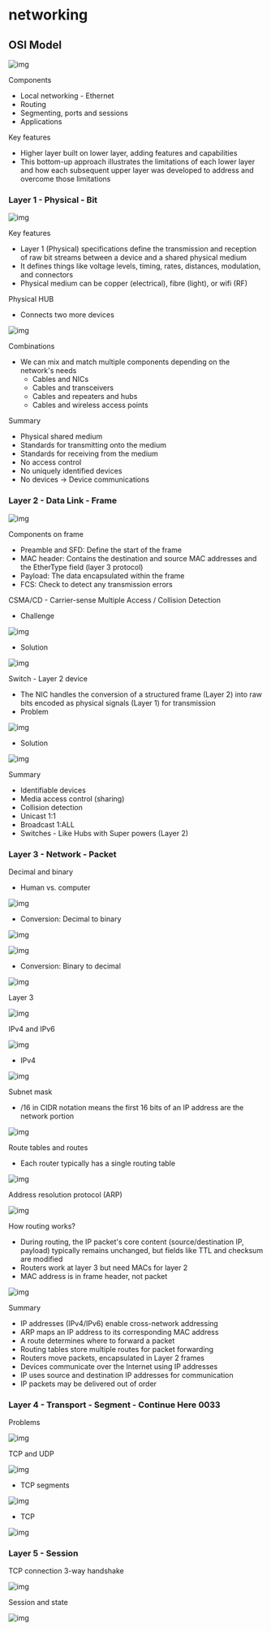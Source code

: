 # networking

## OSI Model

![img](./img/17.png)

Components

- Local networking - Ethernet
- Routing
- Segmenting, ports and sessions
- Applications

Key features

- Higher layer built on lower layer, adding features and capabilities
- This bottom-up approach illustrates the limitations of each lower layer and how each subsequent upper layer was developed to address and overcome those limitations

### Layer 1 - Physical - Bit

![img](./img/18.png)

Key features

- Layer 1 (Physical) specifications define the transmission and reception of raw bit streams between a device and a shared physical medium
- It defines things like voltage levels, timing, rates, distances, modulation, and connectors
- Physical medium can be copper (electrical), fibre (light), or wifi (RF)

Physical HUB

- Connects two more devices

![img](./img/19.png)

Combinations

- We can mix and match multiple components depending on the network's needs
  - Cables and NICs
  - Cables and transceivers
  - Cables and repeaters and hubs
  - Cables and wireless access points

Summary

- Physical shared medium
- Standards for transmitting onto the medium
- Standards for receiving from the medium
- No access control
- No uniquely identified devices
- No devices &rarr; Device communications

### Layer 2 - Data Link - Frame

![img](./img/20.png)

Components on frame

- Preamble and SFD: Define the start of the frame
- MAC header: Contains the destination and source MAC addresses and the EtherType field (layer 3 protocol)
- Payload: The data encapsulated within the frame
- FCS: Check to detect any transmission errors

CSMA/CD - Carrier-sense Multiple Access / Collision Detection

- Challenge

![img](./img/21.png)

- Solution

![img](./img/22.png)

Switch - Layer 2 device

- The NIC handles the conversion of a structured frame (Layer 2) into raw bits encoded as physical signals (Layer 1) for transmission
- Problem

![img](./img/23.png)

- Solution

![img](./img/24.png)

Summary

- Identifiable devices
- Media access control (sharing)
- Collision detection
- Unicast 1:1
- Broadcast 1:ALL
- Switches - Like Hubs with Super powers (Layer 2)

### Layer 3 - Network - Packet

Decimal and binary

- Human vs. computer

![img](./img/25.png)

- Conversion: Decimal to binary

![img](./img/26.png)

![img](./img/27.png)

- Conversion: Binary to decimal

![img](./img/28.png)

Layer 3

![img](./img/29.png)

IPv4 and IPv6

![img](./img/30.png)

- IPv4

![img](./img/31.png)

Subnet mask

- /16 in CIDR notation means the first 16 bits of an IP address are the network portion

![img](./img/32.png)

Route tables and routes

- Each router typically has a single routing table

![img](./img/33.png)

Address resolution protocol (ARP)

![img](./img/34.png)

How routing works?

- During routing, the IP packet's core content (source/destination IP, payload) typically remains unchanged, but fields like TTL and checksum are modified
- Routers work at layer 3 but need MACs for layer 2
- MAC address is in frame header, not packet

![img](./img/35.png)

Summary

- IP addresses (IPv4/IPv6) enable cross-network addressing
- ARP maps an IP address to its corresponding MAC address
- A route determines where to forward a packet
- Routing tables store multiple routes for packet forwarding
- Routers move packets, encapsulated in Layer 2 frames
- Devices communicate over the Internet using IP addresses
- IP uses source and destination IP addresses for communication
- IP packets may be delivered out of order

### Layer 4 - Transport - Segment - Continue Here 0033

Problems

![img](./img/36.png)

TCP and UDP

![img](./img/37.png)

- TCP segments

![img](./img/38.png)

- TCP

![img](./img/39.png)

### Layer 5 - Session

TCP connection 3-way handshake

![img](./img/40.png)

Session and state

![img](./img/41.png)
